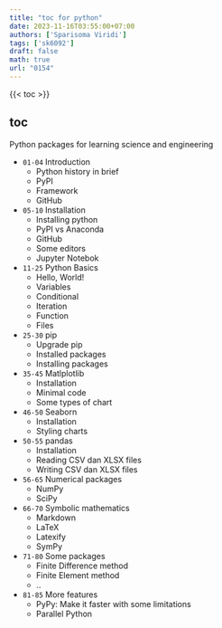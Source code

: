 ```yaml
---
title: "toc for python"
date: 2023-11-16T03:55:00+07:00
authors: ['Sparisoma Viridi']
tags: ['sk6092']
draft: false
math: true
url: "0154"
---
```

{{< toc >}}


## toc
Python packages for learning science and engineering 
+ `01-04` Introduction
  - Python history in brief
  - PyPI
  - Framework
  - GitHub
+ `05-10` Installation
  - Installing python
  - PyPI vs Anaconda
  - GitHub
  - Some editors
  - Jupyter Notebok
+ `11-25` Python Basics
  - Hello, World!
  - Variables
  - Conditional
  - Iteration
  - Function
  - Files
+ `25-30` pip
  - Upgrade pip
  - Installed packages
  - Installing packages
+ `35-45` Matlplotlib
  - Installation
  - Minimal code
  - Some types of chart
+ `46-50` Seaborn
  - Installation
  - Styling charts
+ `50-55` pandas
  - Installation
  - Reading CSV dan XLSX files
  - Writing CSV dan XLSX files
+ `56-65` Numerical packages
  - NumPy
  - SciPy
+ `66-70` Symbolic mathematics
  - Markdown
  - LaTeX
  - Latexify
  - SymPy
+ `71-80` Some packages
  - Finite Difference method
  - Finite Element method
  - ..
+ `81-85` More features
  - PyPy: Make it faster with some limitations
  - Parallel Python